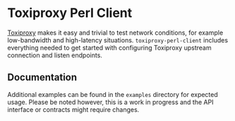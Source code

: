 Toxiproxy Perl Client
====================

[Toxiproxy](https://github.com/shopify/toxiproxy) makes it easy and trivial to test network conditions, for example low-bandwidth and high-latency situations. `toxiproxy-perl-client` includes everything needed to get started with configuring Toxiproxy upstream connection and listen endpoints.

Documentation
-------------

Additional examples can be found in the `examples` directory for expected usage. Please be noted however, this is a work in progress and the API interface or contracts might require changes.